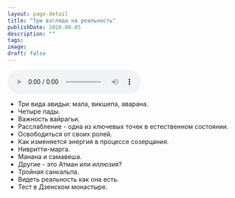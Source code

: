 ```yaml
---
layout: page-detail
title: "Три взгляда на реальность"
publishDate: 2020.08.05
description: ""
tags:
image:
draft: false
---
```


<audio title="2020.08.05 - Три взгляда на реальность.mp3" src="https://filer-api.advayta.org/v1.0/public/files/73431" controls=""></audio>

* Три вида авидьи: мала, викшепа, аварана.
* Четыре пады.
* Важность вайрагьи.
* Расслабление - одна из ключевых точек в естественном состоянии.
* Освободиться от своих ролей.
* Как изменяется энергия в процессе созерцания.
* Нивритти-марга.
* Манана и самавеша.
* Другие - это Атман или иллюзия?
* Тройная санкальпа.
* Видеть реальность как она есть.
* Тест в Дзенском монастыре.

  
